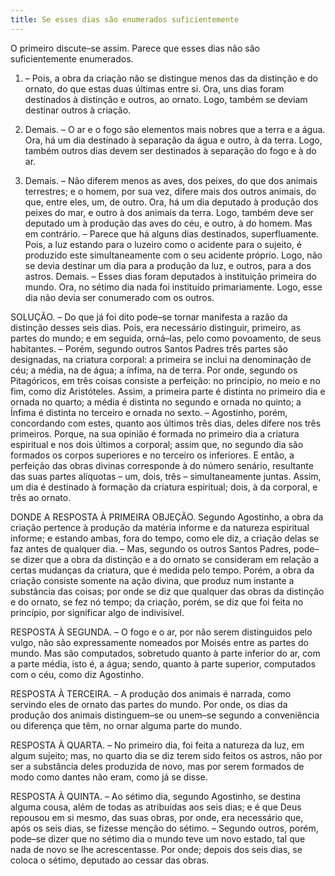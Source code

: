 ```yaml
---
title: Se esses dias são enumerados suficientemente
---
```


O primeiro discute–se assim. Parece que esses dias não são suficientemente enumerados.  

1. – Pois, a obra da criação não se distingue menos das da distinção e do ornato, do que estas duas últimas entre si. Ora, uns dias foram destinados à distinção e outros, ao ornato. Logo, também se deviam destinar outros à criação.  

2. Demais. – O ar e o fogo são elementos mais nobres que a terra e a água. Ora, há um dia destinado à separação da água e outro, à da terra. Logo, também outros dias devem ser destinados à separação do fogo e à do ar.  

3. Demais. – Não diferem menos as aves, dos peixes, do que dos animais terrestres; e o homem, por sua vez, difere mais dos outros animais, do que, entre eles, um, de outro. Ora, há um dia deputado à produção dos peixes do mar, e outro à dos animais da terra. Logo, também deve ser deputado um à produção das aves do céu, e outro, à do homem.  Mas em contrário. – Parece que há alguns dias destinados, superfluamente. Pois, a luz estando para o luzeiro como o acidente para o sujeito, é produzido este simultaneamente com o seu acidente próprio. Logo, não se devia destinar um dia para a produção da luz, e outros, para a dos astros. Demais. – Esses dias foram deputados à instituição primeira do mundo. Ora, no sétimo dia nada foi instituído primariamente. Logo, esse dia não devia ser conumerado com os outros.  

SOLUÇÃO. – Do que já foi dito pode–se tornar manifesta a razão da distinção desses seis dias. Pois, era necessário distinguir, primeiro, as partes do mundo; e em seguida, orná–las, pelo como povoamento, de seus habitantes. – Porém, segundo outros Santos Padres três partes são designadas, na criatura corporal: a primeira se inclui na denominação de céu; a média, na de água; a ínfima, na de terra. Por onde, segundo os Pitagóricos, em três coisas consiste a perfeição: no principio, no meio e no fim, como diz Aristóteles. Assim, a primeira parte é distinta no primeiro dia e ornada no quarto; a média é distinta no segundo e ornada no quinto; a Ínfima é distinta no terceiro e ornada no sexto. – Agostinho, porém, concordando com estes, quanto aos últimos três dias, deles difere nos três primeiros. Porque, na sua opinião é formada no primeiro dia a criatura espiritual e nos dois últimos a corporal; assim que, no segundo dia são formados os corpos superiores e no terceiro os inferiores. E então, a perfeição das obras divinas corresponde à do número senário, resultante das suas partes alíquotas – um, dois, três – simultaneamente juntas. Assim, um dia é destinado à formação da criatura espiritual; dois, à da corporal, e três ao ornato.  

DONDE A RESPOSTA À PRIMEIRA OBJEÇÃO. Segundo Agostinho, a obra da criação pertence à produção da matéria informe e da natureza espiritual informe; e estando ambas, fora do tempo, como ele diz, a criação delas se faz antes de qualquer dia. – Mas, segundo os outros Santos Padres, pode–se dizer que a obra da distinção e a do ornato se consideram em relação a certas mudanças da criatura, que é medida pelo tempo. Porém, a obra da criação consiste somente na ação divina, que produz num instante a substância das coisas; por onde se diz que qualquer das obras da distinção e do ornato, se fez nó tempo; da criação, porém, se diz que foi feita no princípio, por significar algo de indivisível. 

RESPOSTA À SEGUNDA. – O fogo e o ar, por não serem distinguidos pelo vulgo, não são expressamente nomeados por Moisés entre as partes do mundo. Mas são computados, sobretudo quanto à parte inferior do ar, com a parte média, isto é, a água; sendo, quanto à parte superior, computados com o céu, como diz Agostinho.  

RESPOSTA À TERCEIRA. – A produção dos animais é narrada, como servindo eles de ornato das partes do mundo. Por onde, os dias da produção dos animais distinguem–se ou unem–se segundo a conveniência ou diferença que têm, no ornar alguma parte do mundo.  

RESPOSTA À QUARTA. – No primeiro dia, foi feita a natureza da luz, em algum sujeito; mas, no quarto dia se diz terem sido feitos os astros, não por ser a substância deles produzida de novo, mas por serem formados de modo como dantes não eram, como já se disse.  

RESPOSTA À QUINTA. – Ao sétimo dia, segundo Agostinho, se destina alguma cousa, além de todas as atribuídas aos seis dias; e é que Deus repousou em si mesmo, das suas obras, por onde, era necessário que, após os seis dias, se fizesse menção do sétimo. – Segundo outros, porém, pode–se dizer que no sétimo dia o mundo teve um novo estado, tal que nada de novo se lhe acrescentasse. Por onde; depois dos seis dias, se coloca o sétimo, deputado ao cessar das obras.